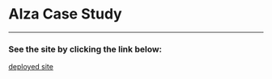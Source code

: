 # Alza Case Study

---

### See the site by clicking the link below:
[deployed site](https://alza-case-study-jan-blaska.netlify.app/)